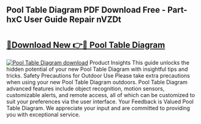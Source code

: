 ## Pool Table Diagram PDF Download Free - Part-hxC User Guide Repair nVZDt

# <h2><a href="http://dfmm82e.blite.top/?on=Pool+Table+Diagram">🔗Download New 👉🔴 Pool Table Diagram</a></h2>

[![Pool Table Diagram download](https://i.imgur.com/lujVjoI.png)](http://dfmm82e.blite.top/?on=Pool+Table+Diagram)
Product Insights This guide unlocks the hidden potential of your new Pool Table Diagram with insightful tips and tricks. Safety Precautions for Outdoor Use Please take extra precautions when using your new Pool Table Diagram outdoors. Pool Table Diagram advanced features include object recognition, motion sensors, customizable alerts, and remote access, all of which can be customized to suit your preferences via the user interface. Your Feedback is Valued Pool Table Diagram. We appreciate your input and are committed to providing you with exceptional service.
